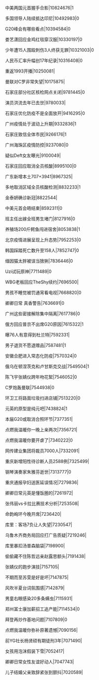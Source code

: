 中美两国元首握手合影|10824676|1

多国领导人陆续抵达印尼|10492983|0

G20峰会有哪些看点|10394584|0

娄艺潇回应金鸡红毯穿汉服|10330197|0

少年遭15人围殴刺伤3人终获无罪|10321003|0

人民币汇率升幅创17年纪录|10316408|0

重返1993开播|10250081|

曼联对C罗非常失望|10175875|

石家庄部分社区核检网点关闭|9781445|0

演员洪流去年已去世|9780033|

石家庄优化防疫不是全面放开|9416295|0

广州疫情处于波动上升期|9332836|1

石家庄致信全体市民|9266176|1

广州海珠区疫情防控|9237080|0

疑似Deft女友曝光|9100049|

石家庄回应取消全员核酸|8995100|0

广东新增本土707+3941|8967325|

多地取消区域全员核酸检测|8832233|1

金泰妍确诊新冠|8822544|

中美元首会晤结束|8592311|0

班主任出嫁全班男生堵门|8127916|0

养殖场200斤鳄鱼闯进宿舍|8053838|1

北京疫情进展呈现上升态势|7952253|0

韩国踩踏死亡数升至158人|7852747|0

缅因猫太胖被误当猞猁|7836446|0

Uzi试玩原神|7711489|0

WBG老板回应TheShy续约|7696500|

男孩不睡觉被罚通宵看电视|7668820|0

卿卿日常 真香警告|7636691|0

广州这些密接解除集中隔离|7617786|0

俄方回应普京不出席G20原因|7615322|1

曝76人有意得到杜兰特|7592331|

男子退货不愿退赠品|7587481|1

安徽合肥进入常态化防疫|7570324|0

俄乌在顿涅茨克和卢甘斯克交战|7549504|1

陈飞宇张婧仪跨年吻花絮|7546052|0

C罗炮轰曼联|7544938|0

环卫工将路面垃圾扫进店铺|7513220|0

元英的原型是纯元吧|7438824|1

本届G20或取消合照环节|7377351|

点燃我温暖你一晚上亲两次|7356721|

点燃我温暖你要开虐了|7340222|0

网传建业集团将裁员7000人|7332091|

重庆新增阳性待诊断人员2588例|7325499|

钢琴演奏家朱雅芬逝世|7313777|0

重庆通报孕妇送医延误情况|7279836|

卿卿日常元英是懂饭圈的|7261972|

张伟丽vs卡拉比赛技术分析|7253508|

命韵峋环今晚开席|7236420|

库里：客场7负让人失望|7230547|

乌鲁木齐商务局回应打广告质疑|7219246|

库里暴扣汤普森脑袋|7198900|

偷偷藏不住陈哲远亲赵露思额头|7191438|

张婧仪的跑步演技|7157105|

不期而至苏雯是好是坏|7147875|

风吹半夏台词氛围感|7142879|

男童右眼感染20多条螨虫|7115931|

郑州富士康加薪招工追产能|7114534|0

拜登再炒作基地问题|7107809|0

点燃我温暖你弥补原著遗憾|7090156|

前YG社长杨贤硕有期徒刑3年|7071490|

女孩用泡沫假装下雪|7052417|

卿卿日常女性友谊好动人|7047743|

儿子结婚父亲致辞紧张到颤抖|7020589|

